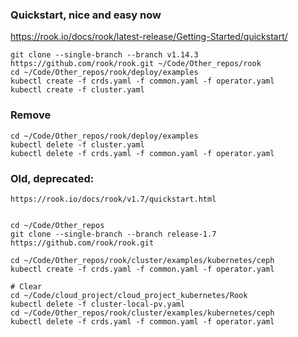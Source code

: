 ### Quickstart, nice and easy now
https://rook.io/docs/rook/latest-release/Getting-Started/quickstart/
```
git clone --single-branch --branch v1.14.3 https://github.com/rook/rook.git ~/Code/Other_repos/rook
cd ~/Code/Other_repos/rook/deploy/examples
kubectl create -f crds.yaml -f common.yaml -f operator.yaml
kubectl create -f cluster.yaml
```

### Remove
```
cd ~/Code/Other_repos/rook/deploy/examples
kubectl delete -f cluster.yaml
kubectl delete -f crds.yaml -f common.yaml -f operator.yaml
```

### Old, deprecated:
```
https://rook.io/docs/rook/v1.7/quickstart.html


cd ~/Code/Other_repos
git clone --single-branch --branch release-1.7 https://github.com/rook/rook.git

cd ~/Code/Other_repos/rook/cluster/examples/kubernetes/ceph
kubectl create -f crds.yaml -f common.yaml -f operator.yaml

# Clear
cd ~/Code/cloud_project/cloud_project_kubernetes/Rook
kubectl delete -f cluster-local-pv.yaml
cd ~/Code/Other_repos/rook/cluster/examples/kubernetes/ceph
kubectl delete -f crds.yaml -f common.yaml -f operator.yaml
```
